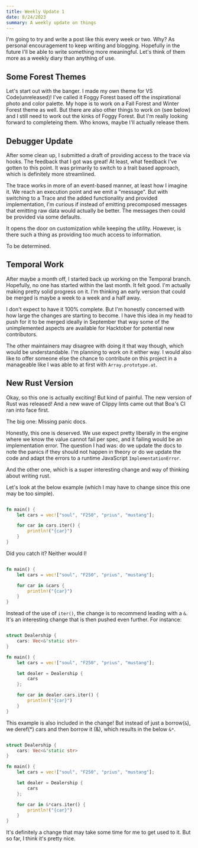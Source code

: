```yaml
---
title: Weekly Update 1
date: 8/24/2023
summary: A weekly update on things
---
```


I'm going to try and write a post like this every week or two. Why? As personal encouragement
to keep writing and blogging. Hopefully in the future I'll be able to write something
more meaningful. Let's think of them more as a weekly diary than anything of use.

## Some Forest Themes

Let's start out with the banger. I made my own theme for VS Code(unreleased)! I've called
it Foggy Forest based off the inspirational photo and color palette. My hope is to work
on a Fall Forest and Winter Forest theme as well. But there are also other things to work
on (see below) and I still need to work out the kinks of Foggy Forest. But I'm really
looking forward to completeing them. Who knows, maybe I'll actually release them.

## Debugger Update

After some clean up, I submitted a draft of providing access to the trace via hooks. The
feedback that I got was great! At least, what feedback I've gotten to this point. It was
primarily to switch to a trait based approach, which is definitely more streamlined.

The trace works in more of an event-based manner, at least how I imagine it. We reach an
execution point and we emit a "message". But with switching to a Trace and the added
functionality and provided implementation, I'm curious if instead of emitting precomposed
messages that emitting raw data would actually be better. The messages then could be provided
via some defaults.

It opens the door on customization while keeping the utility. However, is there such a thing
as providing too much access to information.

To be determined.

## Temporal Work

After maybe a month off, I started back up working on the Temporal branch. Hopefully, no one
has started within the last month. It felt good. I'm actually making pretty solid progress
on it. I'm thinking an early version that could be merged is maybe a week to a week and a half
away.

I don't expect to have it 100% complete. But I'm honestly concerned with how large the changes
are starting to become. I have this idea in my head to push for it to be merged ideally in
September that way some of the unimplemented aspects are available for Hacktober for potential
new contributors.

The other maintainers may disagree with doing it that way though, which would be understandable.
I'm planning to work on it either way. I would also like to offer someone else the chance to
contribute on this project in a manageable like I was able to at first with `Array.prototype.at`.

## New Rust Version

Okay, so this one is actually exciting! But kind of painful. The new version of Rust was released!
And a new wave of Clippy lints came out that Boa's CI ran into face first.

The big one: Missing panic docs.

Honestly, this one is deserved. We use expect pretty liberally in the engine where we know the value
cannot fail per spec, and it failing would be an implementation error. The question I had was: do
we update the docs to note the panics if they should not happen in theory or do we update the code
and adapt the errors to a runtime JavaScript `ImplementationError`.

And the other one, which is a super interesting change and way of thinking about writing rust.

Let's look at the below example (which I may have to change since this one may be too simple).

```rust

fn main() {
    let cars = vec!["soul", "F250", "prius", "mustang"];

    for car in cars.iter() {
        println!("{car}")
    }
}

```

Did you catch it? Neither would I!

```rust

fn main() {
    let cars = vec!["soul", "F250", "prius", "mustang"];

    for car in &cars {
        println!("{car}")
    }
}

```

Instead of the use of `iter()`, the change is to recommend leading with a `&`. It's an interesting change
that is then pushed even further. For instance:

```rust

struct Dealership {
    cars: Vec<&'static str>
}

fn main() {
    let cars = vec!["soul", "F250", "prius", "mustang"];

    let dealer = Dealership {
        cars
    };

    for car in dealer.cars.iter() {
        println!("{car}")
    }
}

```

This example is also included in the change! But instead of just a borrow(`&`), we deref(*) cars and
then borrow it (&), which results in the below `&*`.

```rust

struct Dealership {
    cars: Vec<&'static str>
}

fn main() {
    let cars = vec!["soul", "F250", "prius", "mustang"];

    let dealer = Dealership {
        cars
    };

    for car in &*cars.iter() {
        println!("{car}")
    }
}

```

It's definitely a change that may take some time for me to get used to it. But so far, I think it's
pretty nice.
